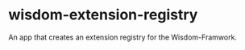 wisdom-extension-registry
=========================

An app that creates an extension registry for the Wisdom-Framwork.
